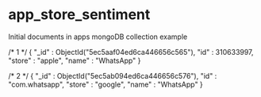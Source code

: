 # app_store_sentiment

Initial documents in apps mongoDB collection example

/* 1 */
{
    "_id" : ObjectId("5ec5aaf04ed6ca446656c565"),
    "id" : 310633997,
    "store" : "apple",
    "name" : "WhatsApp"
}

/* 2 */
{
    "_id" : ObjectId("5ec5ab094ed6ca446656c576"),
    "id" : "com.whatsapp",
    "store" : "google",
    "name" : "WhatsApp"
}